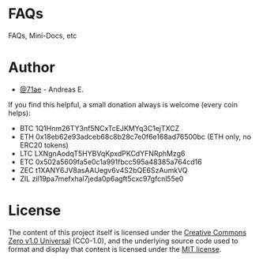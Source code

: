 # FAQs
FAQs, Mini-Docs, etc

# Author

* [@71ae](https://github.com/71ae) - Andreas E.

If you find this helpful, a small donation always is welcome
(every coin helps):

- BTC 1Q1Hnm26TY3nf5NCxTcEJKMYq3C1ejTXCZ
- ETH 0x18eb62e93adceb68c8b28c7e0f6e168ad76500bc (ETH only, no ERC20 tokens)
- LTC LXNgnAodqT5HYBVqKpxdPKCdYFNRphMzg6
- ETC 0x502a5609fa5e0c1a991fbcc595a48385a764cd16
- ZEC t1XANY6JV8asAAUegv6v4S2bQE6SzAumkVQ
- ZIL zil19pa7mefxhal7jeda0p6agft5cxc97gfcnl55e0

# License
The content of this project itself is licensed under the
[Creative Commons Zero v1.0 Universal](https://choosealicense.com/licenses/cc0-1.0/) (CC0-1.0),
and the underlying source code used to format and display that content
is licensed under the [MIT license](https://choosealicense.com/licenses/mit/).

